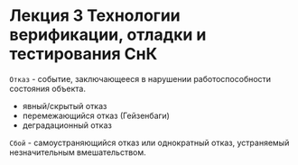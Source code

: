 # Лекция 3 Технологии верификации, отладки и тестирования СнК

`Отказ` - событие, заключающееся в нарушении работоспособности состояния объекта.
* явный/скрытый отказ
* перемежающийся отказ (Гейзенбаги)
* деградационный отказ

`Сбой` - самоустраняющийся отказ или однократный отказ, устраняемый незначительным вмешательством.